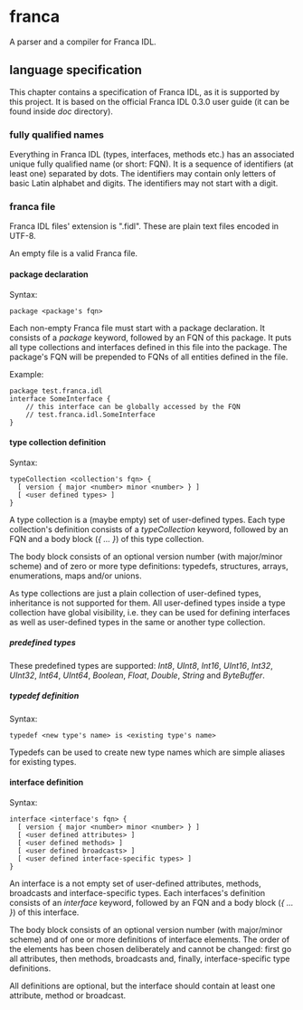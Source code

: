 # franca
A parser and a compiler for Franca IDL.

## language specification
This chapter contains a specification of Franca IDL, as it is supported by this
project. It is based on the official Franca IDL 0.3.0 user guide (it can be found
inside *doc* directory).

### fully qualified names
Everything in Franca IDL (types, interfaces, methods etc.) has an associated unique
fully qualified name (or short: FQN). It is a sequence of identifiers (at least one)
separated by dots. The identifiers may contain only letters of basic Latin alphabet
and digits. The identifiers may not start with a digit.

### franca file
Franca IDL files' extension is ".fidl". These are plain text files encoded in
UTF-8.

An empty file is a valid Franca file.

#### package declaration
Syntax:

    package <package's fqn>

Each non-empty Franca file must start with a package declaration. It consists of
a *package* keyword, followed by an FQN of this package. It puts all type collections
and interfaces defined in this file into the package. The package's FQN will be
prepended to FQNs of all entities defined in the file.

Example:

    package test.franca.idl
    interface SomeInterface {
        // this interface can be globally accessed by the FQN
        // test.franca.idl.SomeInterface
    }

#### type collection definition
Syntax:

    typeCollection <collection's fqn> {
      [ version { major <number> minor <number> } ]
      [ <user defined types> ]
    }

A type collection is a (maybe empty) set of user-defined types. Each type collection's
definition consists of a *typeCollection* keyword, followed by an FQN and a body
block (*{ ... }*) of this type collection.

The body block consists of an optional version number (with major/minor scheme)
and of zero or more type definitions: typedefs, structures, arrays, enumerations,
maps and/or unions.

As type collections are just a plain collection of user-defined types, inheritance
is not supported for them. All user-defined types inside a type collection have
global visibility, i.e. they can be used for defining interfaces as well as
user-defined types in the same or another type collection.

##### predefined types
These predefined types are supported: *Int8*, *UInt8*, *Int16*, *UInt16*, *Int32*,
*UInt32*, *Int64*, *UInt64*, *Boolean*, *Float*, *Double*, *String* and *ByteBuffer*.

##### typedef definition
Syntax:

    typedef <new type's name> is <existing type's name>

Typedefs can be used to create new type names which are simple aliases for
existing types.

#### interface definition
Syntax:

    interface <interface's fqn> {
      [ version { major <number> minor <number> } ]
      [ <user defined attributes> ]
      [ <user defined methods> ]
      [ <user defined broadcasts> ]
      [ <user defined interface-specific types> ]
    }

An interface is a not empty set of user-defined attributes, methods, broadcasts
and interface-specific types. Each interfaces's definition consists of an *interface*
keyword, followed by an FQN and a body block (*{ ... }*) of this interface.

The body block consists of an optional version number (with major/minor scheme)
and of one or more definitions of interface elements. The order of the elements
has been chosen deliberately and cannot be changed: first go all attributes, then
methods, broadcasts and, finally, interface-specific type definitions.

All definitions are optional, but the interface should contain at least one attribute,
method or broadcast.
